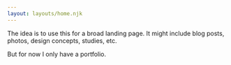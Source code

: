 ```yaml
---
layout: layouts/home.njk
---
```


The idea is to use this for a broad landing page. It might include blog posts, photos, design concepts, studies, etc.

But for now I only have a portfolio.
